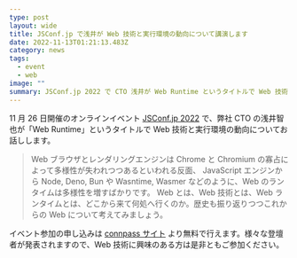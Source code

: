 ```yaml
---
type: post
layout: wide
title: JSConf.jp で浅井が Web 技術と実行環境の動向について講演します
date: 2022-11-13T01:21:13.483Z
category: news
tags:
  - event
  - web
image: ""
summary: JSConf.jp 2022 で CTO 浅井が Web Runtime というタイトルで Web 技術と実行環境の動向について講演します。
---
```

11 月 26 日開催のオンラインイベント [JSConf.jp 2022](https://jsconf.jp/2022/) で、弊社 CTO の浅井智也が「Web Runtime」というタイトルで Web 技術と実行環境の動向についてお話しします。

> Web ブラウザとレンダリングエンジンは Chrome と Chromium の寡占によって多様性が失われつつあるといわれる反面、 JavaScript エンジンから Node, Deno, Bun や Wasntime, Wasmer などのように、Web のランタイムは多様性を増すばかりです。 Web とは、Web 技術とは、Web ランタイムとは、どこから来て何処へ行くのか。歴史も振り返りつつこれからの Web について考えてみましょう。

イベント参加の申し込みは [connpass サイト](https://nodejs.connpass.com/event/265614/) より無料で行えます。様々な登壇者が発表されますので、Web 技術に興味のある方は是非ともご参加ください。